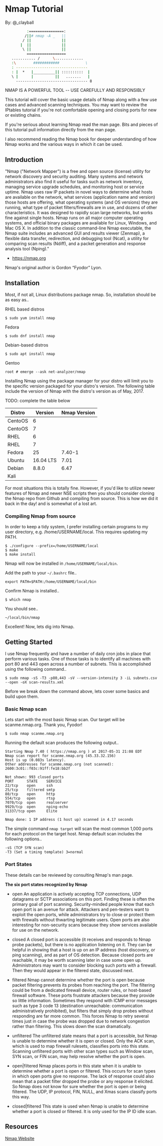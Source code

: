 Nmap Tutorial
=============

By: @_clayball

``` bash
          :================:
         /||# nmap -A _   ||
        / ||              ||
       |  ||              ||
        \ ||              ||
          ==================
   ........... /      \.............
   :\        ############            \
   : ---------------------------------
   : |  *   |__________|| ::::::::::  |
   \ |      |          ||   .......   |
     --------------------------------- 8
```

  NMAP IS A POWERFUL TOOL -- USE CAREFULLY AND RESPONSIBLY

This tutorial will cover the basic usage details of Nmap along with a few use 
cases and advanced scanning techniques. You may want to review the IPtables
tutorial if you're not comfortable opening and closing ports for new or
existing chains.

If you're serious about learning Nmap read the man page. Bits and pieces of
this tutorial pull information directly from the man page.

I also recommend reading the Nmap book for deeper understanding of how Nmap
works and the various ways in which it can be used.


## Introduction

"Nmap ("Network Mapper") is a free and open source (license) utility for
network discovery and security auditing. Many systems and network
administrators also find it useful for tasks such as network inventory,
managing service upgrade schedules, and monitoring host or service uptime.
Nmap uses raw IP packets in novel ways to determine what hosts are available
on the network, what services (application name and version) those hosts are
offering, what operating systems (and OS versions) they are running, what
type of packet filters/firewalls are in use, and dozens of other
characteristics. It was designed to rapidly scan large networks, but works
fine against single hosts. Nmap runs on all major computer operating systems,
and official binary packages are available for Linux, Windows, and Mac OS X.
In addition to the classic command-line Nmap executable, the Nmap suite
includes an advanced GUI and results viewer (Zenmap), a flexible data
transfer, redirection, and debugging tool (Ncat), a utility for comparing
scan results (Ndiff), and a packet generation and response analysis tool 
(Nping)."

- https://nmap.org

Nmap's original author is Gordon “Fyodor” Lyon.


## Installation

Most, if not all, Linux distributions package nmap. So, installation should be
as easy as.. 

RHEL based distros

```$ sudo yum install nmap```

Fedora

```$ sudo dnf install nmap```

Debian-based distros

```$ sudo apt install nmap```

Gentoo

```root # emerge --ask net-analyzer/nmap```


Installing Nmap using the package manager for your distro will limit you to
the specific version packaged for your distro's version. The following table
include the version of Nmap with the distro's version as of May, 2017.

TODO: complete the table below

| Distro    | Version  | Nmap Version |
| --------- | -------- | ------------ |
| CentoOS   | 6        |
| CentoOS   | 7        |              
| RHEL      | 6        |
| RHEL      | 7        |
| Fedora    | 25       | 7.40-1
| Ubuntu    | 16.04 LTS | 7.01 
| Debian    | 8.8.0     | 6.47
| Kali      |           |


For most situations this is totally fine. However, if you'd like to utilize
newer features of Nmap and newer NSE scripts then you should consider
cloning the Nmap repo from Github and compiling from source. This is how we
did it back in the day! and is somewhat of a lost art.

### Compiling Nmap from source

In order to keep a tidy system, I prefer installing certain programs to my
user directory, e.g. /home/USERNAME/local. This requires updating my PATH.

```
$ ./configure --prefix=/home/USERNAME/local
$ make
$ make install
```

Nmap will now be installed in ```/home/USERNAME/local/bin```.

Add the path to your ```~/.bashrc``` file..

```export PATH=$PATH:/home/USERNAME/local/bin```


Confirm Nmap is installed..

```$ which nmap```

You should see..

```~/local/bin/nmap```

Excellent! Now, lets dig into Nmap.


## Getting Started

I use Nmap frequently and have a number of daily cron jobs in place that
perform various tasks. One of those tasks is to identify all machines with
port 80 and 443 open across a number of subnets. This is accomplished using
the following command..

```
$ sudo nmap -sS -T3 -p80,443 -sV --version-intensity 3 -iL subnets.csv --open -oX scan-results.xml
```

Before we break down the command above, lets cover some basics and build upon
them.


### Basic Nmap scan

Lets start with the most basic Nmap scan. Our target will be scanme.nmap.org.
Thank you, Fyodor!

```$ sudo nmap scanme.nmap.org```

Running the default scan produces the following output..

```
Starting Nmap 7.40 ( https://nmap.org ) at 2017-05-31 21:08 EDT
Nmap scan report for scanme.nmap.org (45.33.32.156)
Host is up (0.083s latency).
Other addresses for scanme.nmap.org (not scanned):
2600:3c01::f03c:91ff:fe18:bb2f

Not shown: 993 closed ports
PORT      STATE    SERVICE
22/tcp    open     ssh
25/tcp    filtered smtp
80/tcp    open     http
554/tcp   open     rtsp
7070/tcp  open     realserver
9929/tcp  open     nping-echo
31337/tcp open     Elite

Nmap done: 1 IP address (1 host up) scanned in 4.17 seconds
```

The simple command ```nmap target``` will scan the most common 1,000 ports for
each protocol on the target host. Nmap default scan includes the following
options..

    -sS (TCP SYN scan)
    -T3 (Set a timing template) 3=normal


### Port States

These details can be reviewed by consulting Nmap's man page.

**The six port states recognized by Nmap**

- open
    An application is actively accepting TCP connections, UDP datagrams or
    SCTP associations on this port. Finding these is often the primary goal
    of port scanning. Security-minded people know that each open port is an
    avenue for attack. Attackers and pen-testers want to exploit the open
    ports, while administrators try to close or protect them with firewalls
    without thwarting legitimate users. Open ports are also interesting for
    non-security scans because they show services available for use on the
    network.

- closed
    A closed port is accessible (it receives and responds to Nmap probe
    packets), but there is no application listening on it. They can be
    helpful in showing that a host is up on an IP address (host discovery, or
    ping scanning), and as part of OS detection. Because closed ports are
    reachable, it may be worth scanning later in case some open up.
    Administrators may want to consider blocking such ports with a firewall.
    Then they would appear in the filtered state, discussed next.

- filtered
    Nmap cannot determine whether the port is open because packet filtering
    prevents its probes from reaching the port. The filtering could be from a
    dedicated firewall device, router rules, or host-based firewall software.
    These ports frustrate attackers because they provide so little
    information. Sometimes they respond with ICMP error messages such as type
    3 code 13 (destination unreachable: communication administratively
    prohibited), but filters that simply drop probes without responding
    are far more common. This forces Nmap to retry several times just in case
    the probe was dropped due to network congestion rather than filtering.
    This slows down the scan dramatically.

- unfiltered
    The unfiltered state means that a port is accessible, but Nmap is unable
    to determine whether it is open or closed. Only the ACK scan, which is
    used to map firewall rulesets, classifies ports into this state. Scanning
    unfiltered ports with other scan types such as Window scan, SYN scan, or
    FIN scan, may help resolve whether the port is open.

- open|filtered
    Nmap places ports in this state when it is unable to determine whether a
    port is open or filtered. This occurs for scan types in which open ports
    give no response. The lack of response could also mean that a packet
    filter dropped the probe or any response it elicited. So Nmap does not
    know for sure whether the port is open or being filtered. The UDP, IP
    protocol, FIN, NULL, and Xmas scans classify ports this way.

- closed|filtered
    This state is used when Nmap is unable to determine whether a port is
    closed or filtered. It is only used for the IP ID idle scan.




## Resources

[Nmap Website](http://nmap.org)


